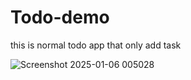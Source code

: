 # Todo-demo
this is normal todo app that only 
add task 




![Screenshot 2025-01-06 005028](https://github.com/user-attachments/assets/f0bc14e6-a1c5-4cd7-a732-afaeb85d3356)
